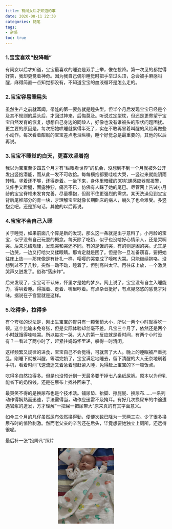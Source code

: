 ```yaml
---
title: 有闺女后才知道的事
date: 2020-08-11 22:30
categories: 随笔
tags: 
- 杂感
toc: true
---
```


### 1.宝宝喜欢“投降睡”

有闺女以后才知道，宝宝最喜欢的睡姿是双手上举，像在投降。第一次见的都觉得好笑，我却更觉着神奇。因为我自己偶尔睡觉时把手举过头顶，总会被手麻感叫醒，麻得简直一点知觉都没有，不知道宝宝的血液循环是怎么走的。

### 2.宝宝容易睡扁头

虽然生产之前就耳闻，带娃的第一要务就是睡头型。但半个月后发现宝宝已经是个及其不规则的扁头后，才回过神来，后悔莫及。听说过定型枕，但还是更寄望于宝宝自然发育的恢复，想想自己身边的同龄人，好像也没有谁被头的形状问题困扰。更主要的原因是，每次把她哄睡就累得半死了，实在不敢再冒着叫醒的风险再做些小动作。每次看着酣眠的宝宝差点老泪纵横，睡个好觉总是最重要的，其他的以后再说。

### 3.宝宝不睡觉的白天，更喜欢竖着抱

我以为宝宝至少四五个月才有“纵眼看世界”的机会，没想到不到一个月就被外公开发出竖抱潜能，而从此一发不可收拾。每每横抱都要哇哇大哭，一竖过来就能阴雨转晴。竖着还不够，还得走着。一坐下来，身体里暗藏的3D陀螺感应器就报警，又伸手又蹬腿，面露狰狞，痛苦不已，仿佛有人踩了她的尾巴。尽管网上告诫小月龄的宝宝脊椎未发育完善，尽量横抱，但耐不住更强烈的需求。某天洗澡见到宝宝背后尾椎部分的青一块，才理解宝宝就像长期卧床的病人，躺久了也会难受。多竖抱会吧。还是那句话，其他的以后再说。

### 4.宝宝不会自己入睡

关于睡觉，如果前面几个算是新的发现，那么这一条就是出乎意料了。小月龄的宝宝，似乎没有自己玩耍的概念。每天除了吃奶，似乎也没啥好心情示人，还是哭啊哭。后来总结规律，发现哭和哭还不同。有的是饿的哭，有的则是困的哭。尤其是一边哭，一边又打哈欠又揉眼睛。那肯定就是困了。但是你一旦准备窃喜，要把她往床上放——那床像是有针扎一样，嘤嘤的哭变成了嚎啕大哭。只能继续抱咯。没想到过不了几秒，突然一动不动，睡着了。但别高兴太早。再往床上放，一个激灵哭声又迸发了。俗称“落床炸”。

后来发现了，宝宝可不认床，怀里才是她的梦乡。网上说了，宝宝没有自主入睡能力，得哄着睡。得摇着、走着、嘴里哼着。有点杂音挺好，有点晃悠悠的感觉才对味。据说在子宫里就是这样。

### 5.吃得多，拉得多

有个夸张的说法是，刚出生宝宝的胃只有一颗葡萄大小，所以一两个小时就得吃一顿。这个比喻未免夸张，但是实际体验却丝毫不差。凡宝三个月了，依然还是两个小时就饿得哇哇哭。所以每次一哭，大人的第一反应就是看时间，有两个小时没有？一看过了两小时了，赶紧往妈妈怀里递，躲得一时清闲。

这样频繁又规律的进食，宝宝自己不会觉得，可就苦了大人。晚上的睡眠被严重扰乱。刚睡下就被叫醒，等喂完奶了，宝宝满足地睡去，留下清醒的大人无奈地刷着手机，看着时间飞速流逝又着急着想赶紧入睡，免得赶上宝宝的下一顿饭点。

吃得多自然拉得多。但是也没预计到一天最多要干掉七八条纸尿裤。原本以为母乳能省下的奶粉钱，还是在尿布上找补回来了。

最哭笑不得的是换尿布也是个技术活。铺尿垫、抬脚、擦屁屁、换尿布……一系列动作得娴熟而迅速，手法需得当，动作应迅雷不及掩耳。有好几次换尿布的中途遭遇岩浆的迸发，方才理解“一把屎一把尿带大”原来真的有其字面意义。

如今三个月的凡仔虽然尿布依然换得勤，便便次数已降为一天两三次。少了很多换尿布时的惊险刺激。然而老父亲的辛苦还在后头，毕竟想要她独立上厕所，还远得很呢。

最后补一张“投降凡”照片

<p style="text-align:center;"><img src="/images/投降凡.jpg" style="width:35%" title="清塘荷韵." alt="清塘荷韵"/></p>

